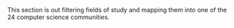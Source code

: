 This section is out filtering fields of study and mapping them into one of the 24 computer science communities.
